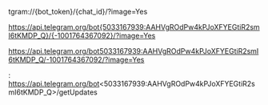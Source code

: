 tgram://{bot_token}/{chat_id}/?image=Yes


https://api.telegram.org/bot{5033167939:AAHVgROdPw4kPJoXFYEGtiR2smI6tKMDP_Q}/{-1001764367092}/?image=Yes

https://api.telegram.org/bot5033167939:AAHVgROdPw4kPJoXFYEGtiR2smI6tKMDP_Q/-1001764367092/?image=Yes



: https://api.telegram.org/bot<5033167939:AAHVgROdPw4kPJoXFYEGtiR2smI6tKMDP_Q>/getUpdates